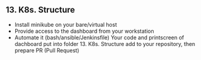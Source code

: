 ## 13. K8s. Structure

* Install minikube on your bare/virtual host
* Provide access to the dashboard from your workstation
* Automate it (bash/ansible/Jenkinsfile) Your code and printscreen of dachboard put into folder 13. K8s. Structure add to your repository, then prepare PR (Pull Request)
